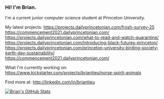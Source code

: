 ### Hi! I'm Brian.

<!--
**briantieu/briantieu** is a ✨ _special_ ✨ repository because its `README.md` (this file) appears on your GitHub profile.

Here are some ideas to get you started:

- 🔭 I’m currently working on ...
- 🌱 I’m currently learning ...
- 👯 I’m looking to collaborate on ...
- 🤔 I’m looking for help with ...
- 💬 Ask me about ...
- 📫 How to reach me: ...
- 😄 Pronouns: ...
- ⚡ Fun fact: ...
-->
I'm a current junior computer science student at Princeton University.

My latest projects: https://projects.dailyprincetonian.com/frosh-survey-25
                    https://commencement2021.dailyprincetonian.com/
                    https://projects.dailyprincetonian.com/what-to-read-and-watch-quarantine/
                    https://projects.dailyprincetonian.com/introducing-black-futures-princeton/
                    https://projects.dailyprincetonian.com/princeton-university-birding-society-earth-day-sustainability/
                    https://commencement2021.dailyprincetonian.com/

What I'm currently working on: https://www.kickstarter.com/projects/briantieu/norse-spirit-animals

Find more at: http://linkedin.com/in/briantieu

[![Brian's GitHub Stats](https://github-readme-stats.vercel.app/api?username=briantieu)](https://github.com/briantieu/github-readme-stats)
